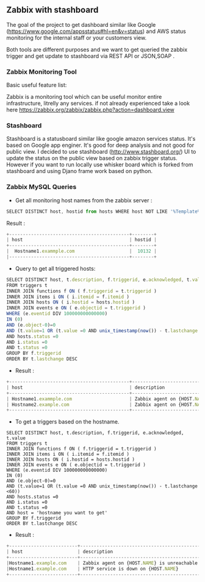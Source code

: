 
## Zabbix  with stashboard

      
  The goal of the project to get dashboard similar like Google (https://www.google.com/appsstatus#hl=en&v=status) and AWS status monitoring for the internal staff or your customers view.
  
  Both tools are different purposes and we want to get queried the zabbix trigger and get update to stashboard via REST API or JSON,SOAP . 


###  Zabbix Monitoring Tool

Basic useful feature list:


Zabbix is a monitoring tool which can be useful monitor entire infrastructure, litrelly any services. if not already experienced take a look here https://zabbix.org/zabbix/zabbix.php?action=dashboard.view


### Stashboard 

Stashboard is a statusboard similar like google amazon services status. It's based on Google app enginer. It's good for deep analysis and not good for public view. I decided to use stashboard (http://www.stashboard.org/) UI to update the status on the public view based on zabbix trigger status. However if you want to run locally use whisker board which is forked from stashboard and using Djano frame work based on python.





### Zabbix MySQL Queries

* Get all monitoring host names from the zabbix server :

```javascript
SELECT DISTINCT host, hostid from hosts WHERE host NOT LIKE '%Template%' AND host NOT LIKE '%{%'
```
Result :
```javascript
+--------------------------------------------+--------+
| host                                       | hostid |
+--------------------------------------------+--------+
|  Hostname1.exammple.com                    |  10132 |
|--------------------------------------------+--------+
```
* Query to get all triggered hosts:

```javascript
SELECT DISTINCT host, t.description, f.triggerid, e.acknowledged, t.value
FROM triggers t
INNER JOIN functions f ON ( f.triggerid = t.triggerid )
INNER JOIN items i ON ( i.itemid = f.itemid )
INNER JOIN hosts ON ( i.hostid = hosts.hostid )
INNER JOIN events e ON ( e.objectid = t.triggerid )
WHERE (e.eventid DIV 100000000000000)
IN (0)
AND (e.object-0)=0
AND (t.value=1 OR (t.value =0 AND unix_timestamp(now()) - t.lastchange <60))
AND hosts.status =0
AND i.status =0
AND t.status =0
GROUP BY f.triggerid
ORDER BY t.lastchange DESC
```
* Result :

```javascript
+--------------------------------------------+----------------------------------------------------------+-----------+--------------+-------+
| host                                       | description                                              | triggerid | acknowledged | value |
+--------------------------------------------+----------------------------------------------------------+-----------+--------------+-------+
| Hostname1.exammple.com                     | Zabbix agent on {HOST.NAME} is unreachable for 5 minutes |     14336 |            0 |     1 |
| Hostname2.example.com                      | Zabbix agent on {HOST.NAME} is unreachable for 5 minutes |     14274 |            0 |     1 |
+--------------------------------------------+----------------------------------------------------------+-----------+--------------+-------+
```


* To get a triggers based on the hostname.

```
SELECT DISTINCT host, t.description, f.triggerid, e.acknowledged, t.value
FROM triggers t
INNER JOIN functions f ON ( f.triggerid = t.triggerid )
INNER JOIN items i ON ( i.itemid = f.itemid )
INNER JOIN hosts ON ( i.hostid = hosts.hostid )
INNER JOIN events e ON ( e.objectid = t.triggerid )
WHERE (e.eventid DIV 100000000000000)
IN (0)
AND (e.object-0)=0
AND (t.value=1 OR (t.value =0 AND unix_timestamp(now()) - t.lastchange <60))
AND hosts.status =0
AND i.status =0
AND t.status =0
AND host = 'hostname you want to get'
GROUP BY f.triggerid
ORDER BY t.lastchange DESC
```

* Result :
```javascript
+-------------------------+----------------------------------------------------------+-----------+--------------+-------+
| host                    | description                                              | triggerid | acknowledged | value |
+-------------------------+----------------------------------------------------------+-----------+--------------+-------+
|Hostname1.example.com    | Zabbix agent on {HOST.NAME} is unreachable for 5 minutes |     14274 |            0 |     1 |
|Hostname1.example.com    | HTTP service is down on {HOST.NAME}                      |     14271 |            0 |     1 |
+-------------------------+----------------------------------------------------------+-----------+--------------+-------+
```
